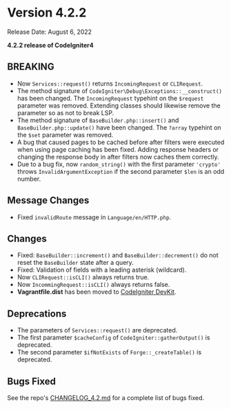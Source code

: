 # Version 4.2.2

Release Date: August 6, 2022

**4.2.2 release of CodeIgniter4**

<div class="contents" local="" depth="2">

</div>

## BREAKING

- Now `Services::request()` returns `IncomingRequest` or `CLIRequest`.
- The method signature of `CodeIgniter\Debug\Exceptions::__construct()`
  has been changed. The `IncomingRequest` typehint on the `$request`
  parameter was removed. Extending classes should likewise remove the
  parameter so as not to break LSP.
- The method signature of `BaseBuilder.php::insert()` and
  `BaseBuilder.php::update()` have been changed. The `?array` typehint
  on the `$set` parameter was removed.
- A bug that caused pages to be cached before after filters were
  executed when using page caching has been fixed. Adding response
  headers or changing the response body in after filters now caches them
  correctly.
- Due to a bug fix, now `random_string()` with the first parameter
  `'crypto'` throws `InvalidArgumentException` if the second parameter
  `$len` is an odd number.

## Message Changes

- Fixed `invalidRoute` message in `Language/en/HTTP.php`.

## Changes

- Fixed: `BaseBuilder::increment()` and `BaseBuilder::decrement()` do
  not reset the `BaseBuilder` state after a query.
- Fixed: Validation of fields with a leading asterisk (wildcard).
- Now `CLIRequest::isCLI()` always returns true.
- Now `IncommingRequest::isCLI()` always returns false.
- **Vagrantfile.dist** has been moved to [CodeIgniter
  DevKit](https://github.com/codeigniter4/devkit).

## Deprecations

- The parameters of `Services::request()` are deprecated.
- The first parameter `$cacheConfig` of `CodeIgniter::gatherOutput()` is
  deprecated.
- The second parameter `$ifNotExists` of `Forge::_createTable()` is
  deprecated.

## Bugs Fixed

See the repo's
[CHANGELOG_4.2.md](https://github.com/codeigniter4/CodeIgniter4/blob/develop/changelogs/CHANGELOG_4.2.md)
for a complete list of bugs fixed.
